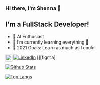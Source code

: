 ### Hi there, I'm Shenna 👋

## I'm a FullStack Developer!

- 🔭 AI Enthusiast 
- 🌱 I’m currently learning everything 🤣
- 🥅 2021 Goals: Learn as much as I could


[![LinkedIn](https://img.shields.io/badge/-LinkedIn-5c5c5c?&logo=Linkedin&?logoColor=white&link=https://www.linkedin.com/in/mochammad-shenna-wardana/)](https://www.linkedin.com/in/mochammad-shenna-wardana/)
[<img align="left" alt="codeSTACKr | Github" width="22px" src="https://cdn.jsdelivr.net/npm/simple-icons@v3/icons/figma.svg" />][figma]

[![Github Stats](https://github-readme-stats.vercel.app/api?username=mochammadshenna&theme=radical&count_private=true&show_icons=true)](https://github.com/anuraghazra/github-readme-stats)

[![Top Langs](https://github-readme-stats.vercel.app/api/top-langs/?username=mochammadshenna&hide=css&theme=radical&langs_count=10)](https://github.com/anuraghazra/github-readme-stats)
